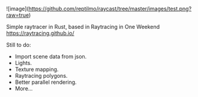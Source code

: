 
![image]\(https://github.com/reptilmo/raycast/tree/master/images/test.png?raw=true)

Simple raytracer in Rust, based in Raytracing in One Weekend https://raytracing.github.io/

Still to do:
* Import scene data from json.
* Lights.
* Texture mapping.
* Raytracing polygons.
* Better parallel rendering.
* More...
